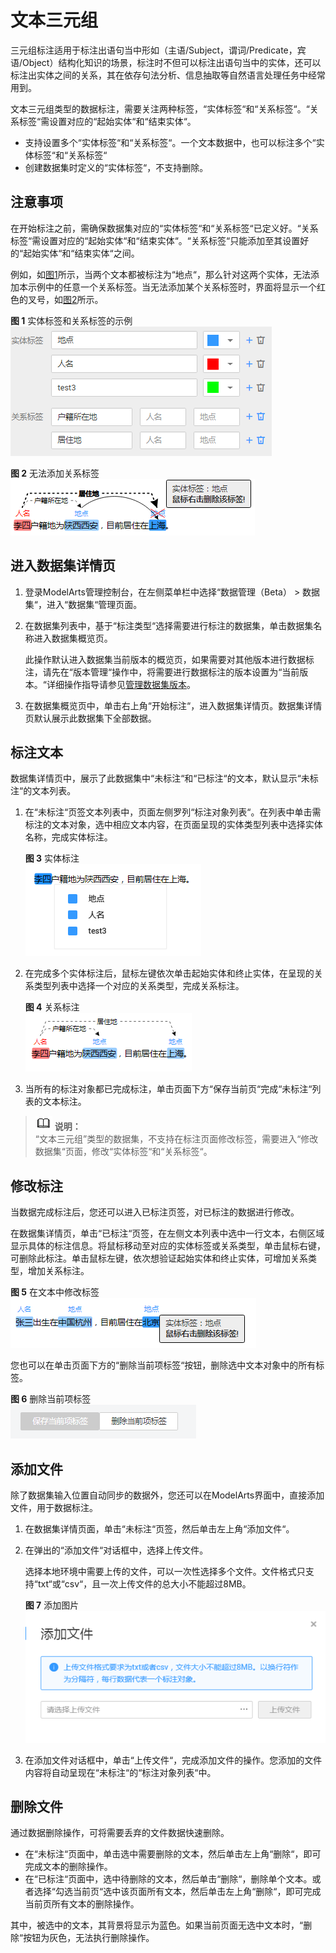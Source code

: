 # 文本三元组<a name="modelarts_23_0211"></a>

三元组标注适用于标注出语句当中形如（主语/Subject，谓词/Predicate，宾语/Object）结构化知识的场景，标注时不但可以标注出语句当中的实体，还可以标注出实体之间的关系，其在依存句法分析、信息抽取等自然语言处理任务中经常用到。

文本三元组类型的数据标注，需要关注两种标签，“实体标签“和“关系标签“。“关系标签“需设置对应的“起始实体“和“结束实体“。

-   支持设置多个“实体标签“和“关系标签“。一个文本数据中，也可以标注多个“实体标签“和“关系标签“
-   创建数据集时定义的“实体标签“，不支持删除。

## 注意事项<a name="section107911948173710"></a>

在开始标注之前，需确保数据集对应的“实体标签“和“关系标签“已定义好。“关系标签“需设置对应的“起始实体“和“结束实体“。“关系标签“只能添加至其设置好的“起始实体“和“结束实体“之间。

例如，如[图1](#fig7817507378)所示，当两个文本都被标注为“地点“，那么针对这两个实体，无法添加本示例中的任意一个关系标签。当无法添加某个关系标签时，界面将显示一个红色的叉号，如[图2](#fig1336110468410)所示。

**图 1**  实体标签和关系标签的示例<a name="fig7817507378"></a>  
![](figures/实体标签和关系标签的示例.png "实体标签和关系标签的示例")

**图 2**  无法添加关系标签<a name="fig1336110468410"></a>  
![](figures/无法添加关系标签.png "无法添加关系标签")

## 进入数据集详情页<a name="section1645719492"></a>

1.  登录ModelArts管理控制台，在左侧菜单栏中选择“数据管理（Beta） \> 数据集“，进入“数据集“管理页面。
2.  在数据集列表中，基于“标注类型“选择需要进行标注的数据集，单击数据集名称进入数据集概览页。

    此操作默认进入数据集当前版本的概览页，如果需要对其他版本进行数据标注，请先在“版本管理“操作中，将需要进行数据标注的版本设置为“当前版本。“详细操作指导请参见[管理数据集版本](管理数据集版本.md)。

3.  在数据集概览页中，单击右上角“开始标注“，进入数据集详情页。数据集详情页默认展示此数据集下全部数据。

## 标注文本<a name="section888019266174"></a>

数据集详情页中，展示了此数据集中“未标注“和“已标注“的文本，默认显示“未标注“的文本列表。

1.  在“未标注“页签文本列表中，页面左侧罗列“标注对象列表“。在列表中单击需标注的文本对象，选中相应文本内容，在页面呈现的实体类型列表中选择实体名称，完成实体标注。

    **图 3**  实体标注<a name="fig127381972311"></a>  
    ![](figures/实体标注.png "实体标注")

2.  在完成多个实体标注后，鼠标左键依次单击起始实体和终止实体，在呈现的关系类型列表中选择一个对应的关系类型，完成关系标注。

    **图 4**  关系标注<a name="fig16874184518477"></a>  
    ![](figures/关系标注.png "关系标注")

3.  当所有的标注对象都已完成标注，单击页面下方“保存当前页“完成“未标注“列表的文本标注。

>![](public_sys-resources/icon-note.gif) **说明：**   
>“文本三元组”类型的数据集，不支持在标注页面修改标签，需要进入“修改数据集“页面，修改“实体标签“和“关系标签“。  

## 修改标注<a name="section0534612151819"></a>

当数据完成标注后，您还可以进入已标注页签，对已标注的数据进行修改。

在数据集详情页，单击“已标注“页签，在左侧文本列表中选中一行文本，右侧区域显示具体的标注信息。将鼠标移动至对应的实体标签或关系类型，单击鼠标右键，可删除此标注。单击鼠标左键，依次想验证起始实体和终止实体，可增加关系类型，增加关系标注。

**图 5**  在文本中修改标签<a name="fig20949420332"></a>  
![](figures/在文本中修改标签.png "在文本中修改标签")

您也可以在单击页面下方的“删除当前项标签“按钮，删除选中文本对象中的所有标签。

**图 6**  删除当前项标签<a name="fig1050551193517"></a>  
![](figures/删除当前项标签.png "删除当前项标签")

## 添加文件<a name="section44051826191810"></a>

除了数据集输入位置自动同步的数据外，您还可以在ModelArts界面中，直接添加文件，用于数据标注。

1.  在数据集详情页面，单击“未标注“页签，然后单击左上角“添加文件“。
2.  在弹出的“添加文件“对话框中，选择上传文件。

    选择本地环境中需要上传的文件，可以一次性选择多个文件。文件格式只支持“txt“或“csv“，且一次上传文件的总大小不能超过8MB。

    **图 7**  添加图片<a name="zh-cn_topic_0170889731_fig1347622512100"></a>  
    ![](figures/添加图片-8.png "添加图片-8")

3.  在添加文件对话框中，单击“上传文件“，完成添加文件的操作。您添加的文件内容将自动呈现在“未标注“的“标注对象列表“中。

## 删除文件<a name="section15379942161810"></a>

通过数据删除操作，可将需要丢弃的文件数据快速删除。

-   在“未标注“页面中，单击选中需要删除的文本，然后单击左上角“删除“，即可完成文本的删除操作。
-   在“已标注“页面中，选中待删除的文本，然后单击“删除“，删除单个文本。或者选择“勾选当前页“选中该页面所有文本，然后单击左上角“删除“，即可完成当前页所有文本的删除操作。

其中，被选中的文本，其背景将显示为蓝色。如果当前页面无选中文本时，“删除“按钮为灰色，无法执行删除操作。

